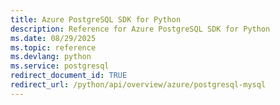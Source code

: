 ```yaml
---
title: Azure PostgreSQL SDK for Python
description: Reference for Azure PostgreSQL SDK for Python
ms.date: 08/29/2025
ms.topic: reference
ms.devlang: python
ms.service: postgresql
redirect_document_id: TRUE
redirect_url: /python/api/overview/azure/postgresql-mysql
---
```

